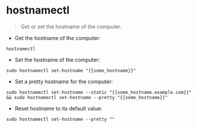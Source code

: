 # hostnamectl

> Get or set the hostname of the computer.

- Get the hostname of the computer:

`hostnamectl`

- Set the hostname of the computer:

`sudo hostnamectl set-hostname "{{some_hostname}}"`

- Set a pretty hostname for the computer:

`sudo hostnamectl set-hostname --static "{{some_hostname.example.com}}" && sudo hostnamectl set-hostname --pretty "{{some_hostname}}"`

- Reset hostname to its default value:

`sudo hostnamectl set-hostname --pretty ""`
